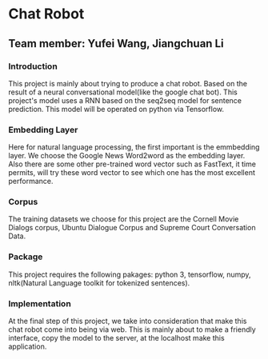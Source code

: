 # Chat Robot
## Team member: Yufei Wang,  Jiangchuan Li
### Introduction
This project is mainly about trying to produce a chat robot. Based on the result of a neural conversational model(like the google chat bot). This project's model uses a RNN based on the seq2seq model for sentence prediction. This model will be operated on python via Tensorflow.

### Embedding Layer
Here for natural language processing, the first important is the emmbedding layer. We choose the Google News Word2word as the embedding layer. Also there are some other pre-trained word vector such as FastText, it time permits, will try these word vector to see which one has the most excellent performance.

### Corpus
The training datasets we choose for this project are the Cornell Movie Dialogs corpus, Ubuntu Dialogue Corpus and Supreme Court Conversation Data.

### Package
This project requires the following pakages:
python 3, tensorflow, numpy, nltk(Natural Language toolkit for tokenized sentences).

### Implementation
At the final step of this project, we take into consideration that make this chat robot come into being via web. This is mainly about to make a friendly interface, copy the model to the server, at the localhost make this application.
